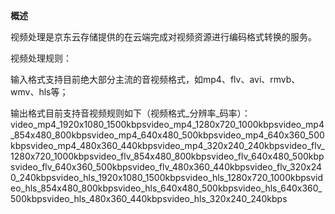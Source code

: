 **概述**

视频处理是京东云存储提供的在云端完成对视频资源进行编码格式转换的服务。

视频处理规则：

输入格式支持目前绝大部分主流的音视频格式，如mp4、flv、avi、rmvb、wmv、hls等；

输出格式目前支持音视频规则如下（视频格式_分辨率_码率）：
video_mp4_1920x1080_1500kbpsvideo_mp4_1280x720_1000kbpsvideo_mp4_854x480_800kbpsvideo_mp4_640x480_500kbpsvideo_mp4_640x360_500kbpsvideo_mp4_480x360_440kbpsvideo_mp4_320x240_240kbpsvideo_flv_1280x720_1000kbpsvideo_flv_854x480_800kbpsvideo_flv_640x480_500kbpsvideo_flv_640x360_500kbpsvideo_flv_480x360_440kbpsvideo_flv_320x240_240kbpsvideo_hls_1920x1080_1500kbpsvideo_hls_1280x720_1000kbpsvideo_hls_854x480_800kbpsvideo_hls_640x480_500kbpsvideo_hls_640x360_500kbpsvideo_hls_480x360_440kbpsvideo_hls_320x240_240kbps